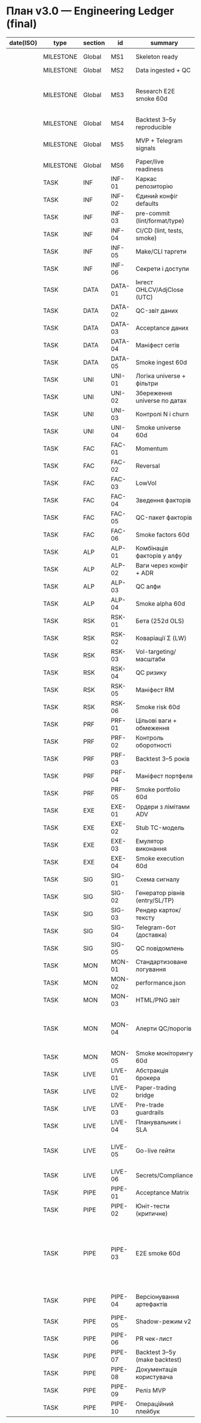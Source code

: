 # План v3.0 — Engineering Ledger (final)

| date(ISO) | type | section | id | summary | depends_on | artifacts | acceptance_keypoints | status | evidence | commit |
|---|---|---|---|---|---|---|---|---|---|---|
|  | MILESTONE | Global | MS1 | Skeleton ready | INF-05, INF-06 |  | CI/Make/Secrets готові | todo |  |  |
|  | MILESTONE | Global | MS2 | Data ingested + QC | DATA-05 |  | ingest+QC 60d OK | todo |  |  |
|  | MILESTONE | Global | MS3 | Research E2E smoke 60d | UNI-04, FAC-06, ALP-04, RSK-06, PRF-05 |  | 0 ERROR | todo |  |  |
|  | MILESTONE | Global | MS4 | Backtest 3–5y reproducible | PIPE-08 |  | доки+скрипти відтворні | todo |  |  |
|  | MILESTONE | Global | MS5 | MVP + Telegram signals | SIG-04, MON-05, PIPE-10 |  | сигнали доставляються | todo |  |  |
|  | MILESTONE | Global | MS6 | Paper/live readiness | LIVE-05 |  | пройдені go-live гейти | todo |  |  |
|  | TASK | INF | INF-01 | Каркас репозиторію | — | src/*, notebooks, docs/adr, eval | структура + README-мапа | todo |  |  |
|  | TASK | INF | INF-02 | Єдиний конфіг defaults | INF-01 | config/defaults | усі модулі читають один loader | todo |  |  |
|  | TASK | INF | INF-03 | pre-commit (lint/format/type) | INF-01 | .pre-commit, конфіги | pre-commit ok; CI блокує без формату | todo |  |  |
|  | TASK | INF | INF-04 | CI/CD (lint, tests, smoke) | INF-03 | .github/workflows/ci.yml | jobs зелені; smoke артефакти | todo |  |  |
|  | TASK | INF | INF-05 | Make/CLI таргети | INF-02 | Makefile | `make help` повний; таргети проходять | todo |  |  |
|  | TASK | INF | INF-06 | Секрети і доступи | INF-01 | .env.template, ADR | секретів у git немає; onboarding <15 хв | todo |  |  |
|  | TASK | DATA | DATA-01 | Інгест OHLCV/AdjClose (UTC) | INF-05 | data/ohlcv.parquet | фільтри ок; TZ=UTC | todo |  |  |
|  | TASK | DATA | DATA-02 | QC-звіт даних | DATA-01 | data/qc_report.json, plots | пороги спрацювань задані | todo |  |  |
|  | TASK | DATA | DATA-03 | Acceptance даних | DATA-02 | data/acceptance.json | ≥95% валідних; дублікати=0 | todo |  |  |
|  | TASK | DATA | DATA-04 | Маніфест сетів | DATA-01 | data/manifest.json | датовані джерела/хеші | todo |  |  |
|  | TASK | DATA | DATA-05 | Smoke ingest 60d | DATA-03, DATA-04 | eval/smoke_data_60d.log | 0 ERROR; пороги не порушені | todo |  |  |
|  | TASK | UNI | UNI-01 | Логіка universe + фільтри | DATA-05 | src/universe/build.py | параметри з конфіга; детермінований | todo |  |  |
|  | TASK | UNI | UNI-02 | Збереження universe по датах | UNI-01 | universe/DATE.parquet | будується для будь-якої дати | todo |  |  |
|  | TASK | UNI | UNI-03 | Контролі N і churn | UNI-02 | universe/qc_universe.json | N∈[500,1500], churn≤15% d/d | todo |  |  |
|  | TASK | UNI | UNI-04 | Smoke universe 60d | UNI-03 | eval/smoke_universe_60d.log | 0 ERROR | todo |  |  |
|  | TASK | FAC | FAC-01 | Momentum | UNI-02 | factors/momentum.parquet | winsorize→zscore; non-null≥99% | todo |  |  |
|  | TASK | FAC | FAC-02 | Reversal | UNI-02 | factors/reversal.parquet | winsorize→zscore; \|z\|≤5 | todo |  |  |
|  | TASK | FAC | FAC-03 | LowVol | UNI-02 | factors/lowvol.parquet | heatmap ρ; non-null≥99% | todo |  |  |
|  | TASK | FAC | FAC-04 | Зведення факторів | FAC-01..03 | factors/factors.parquet | єдині індекси (date,ticker) | todo |  |  |
|  | TASK | FAC | FAC-05 | QC-пакет факторів | FAC-04 | factors/qc_factors.json | fail при порушеннях | todo |  |  |
|  | TASK | FAC | FAC-06 | Smoke factors 60d | FAC-05 | eval/smoke_factors_60d.log | 0 ERROR | todo |  |  |
|  | TASK | ALP | ALP-01 | Комбінація факторів у алфу | FAC-04 | alpha/alpha.parquet | кореляції в (0,0.99); стабільні ранги | todo |  |  |
|  | TASK | ALP | ALP-02 | Ваги через конфіг + ADR | INF-02, ALP-01 | ADR рішення | зафіксовано; відтворювано | todo |  |  |
|  | TASK | ALP | ALP-03 | QC алфи | ALP-01 | alpha/qc_alpha.json | авто-fail аномалій | todo |  |  |
|  | TASK | ALP | ALP-04 | Smoke alpha 60d | ALP-03 | eval/smoke_alpha_60d.log | 0 ERROR | todo |  |  |
|  | TASK | RSK | RSK-01 | Бета (252d OLS) | UNI-02, DATA-01 | risk_model/beta.parquet | щоденне оновлення; NaN≤1% | todo |  |  |
|  | TASK | RSK | RSK-02 | Коваріації Σ (LW) | DATA-01 | risk_model/cov_lw.npz | Σ PD; стійкість до шуму | todo |  |  |
|  | TASK | RSK | RSK-03 | Vol-targeting/масштаби | RSK-01, RSK-02 | risk_model/scales.json | цільова σ у бектесті ±10% | todo |  |  |
|  | TASK | RSK | RSK-04 | QC ризику | RSK-01, RSK-02 | risk_model/qc_risk.json | fail на аномаліях; спектр Σ | todo |  |  |
|  | TASK | RSK | RSK-05 | Маніфест RM | RSK-03 | risk_model/manifest.json | версія+дата релізу | todo |  |  |
|  | TASK | RSK | RSK-06 | Smoke risk 60d | RSK-04 | eval/smoke_risk_60d.log | 0 ERROR | todo |  |  |
|  | TASK | PRF | PRF-01 | Цільові ваги + обмеження | ALP-01, RSK-03 | portfolio/targets.parquet | валідація обмежень; відтворюваність | todo |  |  |
|  | TASK | PRF | PRF-02 | Контроль оборотності | PRF-01 | portfolio/qc_turnover.json | оборотність ≤ порога | todo |  |  |
|  | TASK | PRF | PRF-03 | Backtest 3–5 років | PRF-01, RSK-03 | eval/backtest_summary.json | відтворний на іншій машині | todo |  |  |
|  | TASK | PRF | PRF-04 | Маніфест портфеля | PRF-01 | portfolio/manifest.json | зафіксовані дати/хеші | todo |  |  |
|  | TASK | PRF | PRF-05 | Smoke portfolio 60d | PRF-02 | eval/smoke_portfolio_60d.log | 0 ERROR | todo |  |  |
|  | TASK | EXE | EXE-01 | Ордери з лімітами ADV | PRF-01 | execution/orders_DATE.parquet | сумісний формат; ADV дотримані | todo |  |  |
|  | TASK | EXE | EXE-02 | Stub TC-модель | EXE-01 | execution/tc_stub.json | TC враховано в PnL | todo |  |  |
|  | TASK | EXE | EXE-03 | Емулятор виконання | EXE-02 | eval/execution_sim.json | стабільний при повторі | todo |  |  |
|  | TASK | EXE | EXE-04 | Smoke execution 60d | EXE-01 | eval/smoke_execution_60d.log | 0 ERROR | todo |  |  |
|  | TASK | SIG | SIG-01 | Схема сигналу | PRF-01 | spec полів сигналу | non-null≥99%; RR≥1.5 | todo |  |  |
|  | TASK | SIG | SIG-02 | Генератор рівнів (entry/SL/TP) | PRF-01, RSK-03 | signals/DATE.(parquet\|json) | детермінованість; ATR/vol правила | todo |  |  |
|  | TASK | SIG | SIG-03 | Рендер карток/тексту | SIG-02 | текст/PNG картки | 50 тикерів <2 c | todo |  |  |
|  | TASK | SIG | SIG-04 | Telegram-бот (доставка) | INF-06, SIG-03 | повідомлення у чаті | <2 c; ретраї 429; лог відправок | todo |  |  |
|  | TASK | SIG | SIG-05 | QC повідомлень | SIG-04 | monitoring/alerts.json | 0 втрат; алерт на фейл | todo |  |  |
|  | TASK | MON | MON-01 | Стандартизоване логування | INF-04 | logs/*.log | рівні узгоджені; WARNING рахуються | todo |  |  |
|  | TASK | MON | MON-02 | performance.json | PRF-03, EXE-03 | monitoring/performance.json | ключові метрики валідні | todo |  |  |
|  | TASK | MON | MON-03 | HTML/PNG звіт | MON-02 | report.html, plots | одна команда генерує | todo |  |  |
|  | TASK | MON | MON-04 | Алерти QC/порогів | DATA-03, UNI-03, FAC-05, RSK-04, PRF-02 | alerts.json/Slack/TG | тригер при порушеннях | todo |  |  |
|  | TASK | MON | MON-05 | Smoke моніторингу 60d | MON-03 | eval/smoke_monitoring_60d.log | 0 ERROR | todo |  |  |
|  | TASK | LIVE | LIVE-01 | Абстракція брокера | EXE-01 | інтерфейс send/cancel/positions | ідемпотентність; dry-run | todo |  |  |
|  | TASK | LIVE | LIVE-02 | Paper-trading bridge | LIVE-01 | execution/fills.parquet | розбіжність з EOD ≤ X% | todo |  |  |
|  | TASK | LIVE | LIVE-03 | Pre-trade guardrails | LIVE-01 | правила/календарі/kill-switch | блок з журналом причин | todo |  |  |
|  | TASK | LIVE | LIVE-04 | Планувальник і SLA | INF-02 | добовий EOD графік | SLA/алерти просрочок | todo |  |  |
|  | TASK | LIVE | LIVE-05 | Go-live гейти | PRF-03, MON-02, SIG-04, LIVE-02 | політика переходу | BT: Sharpe≥1.0; Calmar≥0.5; DD≤15%; Paper 4–6w | todo |  |  |
|  | TASK | LIVE | LIVE-06 | Secrets/Compliance | INF-06 | політика ротації | секретів у git немає; ротація ок | todo |  |  |
|  | TASK | PIPE | PIPE-01 | Acceptance Matrix | INF-02 | docs/acceptance_matrix.yaml | QC-скрипти читають матрицю | todo |  |  |
|  | TASK | PIPE | PIPE-02 | Юніт-тести (критичне) | INF-04 | tests/* | coverage ≥60% на криті | todo |  |  |
|  | TASK | PIPE | PIPE-03 | E2E smoke 60d | DATA-05, UNI-04, FAC-06, ALP-04, RSK-06, PRF-05, EXE-04, MON-05, SIG-05 | eval/smoke_e2e_60d.log | 0 ERROR; час ≤ конфіг | todo |  |  |
|  | TASK | PIPE | PIPE-04 | Версіонування артефактів | DATA-04, RSK-05, PRF-04 | */manifest.json | writer-и оновлюють автоматично | todo |  |  |
|  | TASK | PIPE | PIPE-05 | Shadow-режим v2 | INF-02 | config flags, v2/* | паралельний запуск v1/v2 | todo |  |  |
|  | TASK | PIPE | PIPE-06 | PR чек-лист | INF-04 | docs/pr_checklist.md | кожен PR має чек-лист | todo |  |  |
|  | TASK | PIPE | PIPE-07 | Backtest 3–5y (make backtest) | PRF-03, EXE-03 | eval/backtest_3to5y.json | відтворний на чистому оточенні | todo |  |  |
|  | TASK | PIPE | PIPE-08 | Документація користувача | PIPE-07 | README, quickstart, pipeline.svg | онбординг <30 хв | todo |  |  |
|  | TASK | PIPE | PIPE-09 | Реліз MVP | PIPE-08 | tag v0.1.0, release notes | DoD досягнуто | todo |  |  |
|  | TASK | PIPE | PIPE-10 | Операційний плейбук | PIPE-09 | docs/runbook.md | ролі, відновлення, щоденний чек-лист | todo |  |  |
